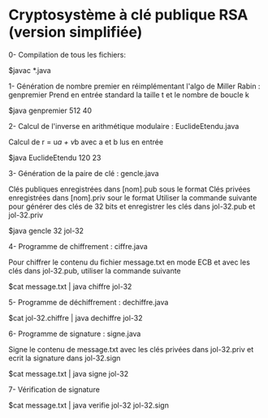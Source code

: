 Cryptosystème à clé publique RSA (version simplifiée)
====================================================

0- Compilation de tous les fichiers:

   $javac *.java
   
1- Génération de nombre premier en réimplémentant l'algo de Miller Rabin : genpremier
   Prend en entrée standard la taille t et le nombre de boucle k
   
   $java genpremier 512 40
   
2- Calcul de l'inverse en arithmétique modulaire : EuclideEtendu.java

   Calcul de r = u*a + v*b avec a et b lus en entrée
   
   $java EuclideEtendu 120 23
   

3- Génération de la paire de clé :  gencle.java   

   Clés publiques enregistrées dans [nom].pub sous le format <t n b>
   Clés privées enregistrées dans [nom].priv sour le format <t n p q a b>
   Utiliser la commande suivante pour générer des clés de 32 bits et enregistrer les clés dans jol-32.pub et jol-32.priv
   
   $java gencle 32 jol-32
   
4- Programme de chiffrement :  ciffre.java

   Pour chiffrer le contenu du fichier message.txt en mode ECB et avec les clés dans jol-32.pub, utiliser la commande suivante
   
   $cat message.txt | java chiffre jol-32
   
5- Programme de déchiffrement : dechiffre.java

   $cat jol-32.chiffre | java dechiffre jol-32
   
6- Programme de signature : signe.java

   Signe le contenu de message.txt avec les clés privées dans jol-32.priv et ecrit la signature dans jol-32.sign
   
   $cat message.txt | java signe jol-32
   
7- Vérification de signature   

   $cat message.txt | java verifie jol-32 jol-32.sign
  
   
   